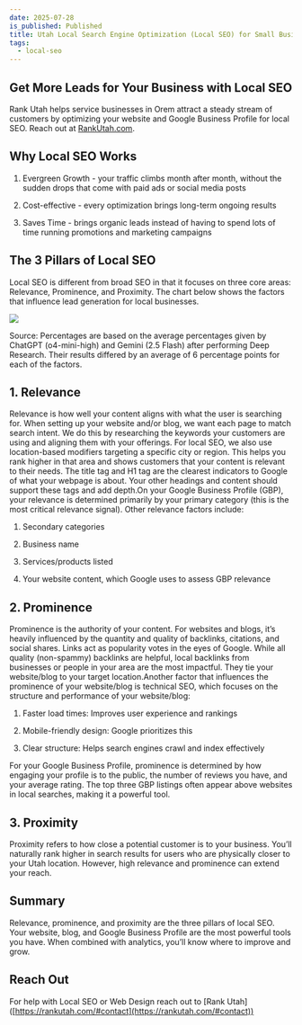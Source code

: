 ```yaml
---
date: 2025-07-28
is_published: Published
title: Utah Local Search Engine Optimization (Local SEO) for Small Businesses
tags:
  - local-seo
---
```

## Get More Leads for Your Business with Local SEO

Rank Utah helps service businesses in Orem attract a steady stream of customers by optimizing your website and Google Business Profile for local SEO. Reach out at [RankUtah.com](https://rankutah.com/).

## Why Local SEO Works

1.  Evergreen Growth - your traffic climbs month after month, without the sudden drops that come with paid ads or social media posts
    
2.  Cost-effective - every optimization brings long-term ongoing results
    
3.  Saves Time - brings organic leads instead of having to spend lots of time running promotions and marketing campaigns
    

## The 3 Pillars of Local SEO

Local SEO is different from broad SEO in that it focuses on three core areas: Relevance, Prominence, and Proximity. The chart below shows the factors that influence lead generation for local businesses.

![](/media/local-seo-lead-generation-factors.jpg)

Source: Percentages are based on the average percentages given by ChatGPT (o4-mini-high) and Gemini (2.5 Flash) after performing Deep Research. Their results differed by an average of 6 percentage points for each of the factors.

## 1\. Relevance

Relevance is how well your content aligns with what the user is searching for. When setting up your website and/or blog, we want each page to match search intent. We do this by researching the keywords your customers are using and aligning them with your offerings. For local SEO, we also use location-based modifiers targeting a specific city or region. This helps you rank higher in that area and shows customers that your content is relevant to their needs. The title tag and H1 tag are the clearest indicators to Google of what your webpage is about. Your other headings and content should support these tags and add depth.On your Google Business Profile (GBP), your relevance is determined primarily by your primary category (this is the most critical relevance signal). Other relevance factors include:

1.  Secondary categories
    
2.  Business name
    
3.  Services/products listed
    
4.  Your website content, which Google uses to assess GBP relevance
    

## 2\. Prominence

Prominence is the authority of your content. For websites and blogs, it’s heavily influenced by the quantity and quality of backlinks, citations, and social shares. Links act as popularity votes in the eyes of Google. While all quality (non-spammy) backlinks are helpful, local backlinks from businesses or people in your area are the most impactful. They tie your website/blog to your target location.Another factor that influences the prominence of your website/blog is technical SEO, which focuses on the structure and performance of your website/blog:

1.  Faster load times: Improves user experience and rankings
    
2.  Mobile-friendly design: Google prioritizes this
    
3.  Clear structure: Helps search engines crawl and index effectively
    

For your Google Business Profile, prominence is determined by how engaging your profile is to the public, the number of reviews you have, and your average rating. The top three GBP listings often appear above websites in local searches, making it a powerful tool.

## 3\. Proximity

Proximity refers to how close a potential customer is to your business. You’ll naturally rank higher in search results for users who are physically closer to your Utah location. However, high relevance and prominence can extend your reach.

## Summary

Relevance, prominence, and proximity are the three pillars of local SEO. Your website, blog, and Google Business Profile are the most powerful tools you have. When combined with analytics, you’ll know where to improve and grow.

## Reach Out

For help with Local SEO or Web Design reach out to \[Rank Utah\]([https://rankutah.com/#contact](https://rankutah.com/#contact))